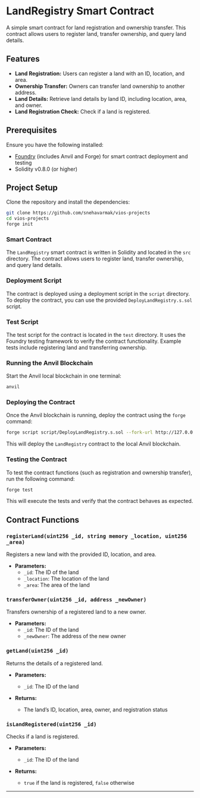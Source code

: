# LandRegistry Smart Contract

A simple smart contract for land registration and ownership transfer. This contract allows users to register land, transfer ownership, and query land details.

## Features

- **Land Registration:** Users can register a land with an ID, location, and area.
- **Ownership Transfer:** Owners can transfer land ownership to another address.
- **Land Details:** Retrieve land details by land ID, including location, area, and owner.
- **Land Registration Check:** Check if a land is registered.

## Prerequisites

Ensure you have the following installed:

- [Foundry](https://github.com/foundry-rs/foundry) (includes Anvil and Forge) for smart contract deployment and testing
- Solidity v0.8.0 (or higher)

## Project Setup

Clone the repository and install the dependencies:

```bash
git clone https://github.com/snehavarmak/vios-projects
cd vios-projects
forge init
```

### Smart Contract

The `LandRegistry` smart contract is written in Solidity and located in the `src` directory. The contract allows users to register land, transfer ownership, and query land details.

### Deployment Script

The contract is deployed using a deployment script in the `script` directory. To deploy the contract, you can use the provided `DeployLandRegistry.s.sol` script.

### Test Script

The test script for the contract is located in the `test` directory. It uses the Foundry testing framework to verify the contract functionality. Example tests include registering land and transferring ownership.

### Running the Anvil Blockchain

Start the Anvil local blockchain in one terminal:

```bash
anvil
```

### Deploying the Contract

Once the Anvil blockchain is running, deploy the contract using the `forge` command:

```bash
forge script script/DeployLandRegistry.s.sol --fork-url http://127.0.0.1:8545 --broadcast
```

This will deploy the `LandRegistry` contract to the local Anvil blockchain.

### Testing the Contract

To test the contract functions (such as registration and ownership transfer), run the following command:

```bash
forge test
```

This will execute the tests and verify that the contract behaves as expected.

## Contract Functions

### `registerLand(uint256 _id, string memory _location, uint256 _area)`

Registers a new land with the provided ID, location, and area.

- **Parameters:**
  - `_id`: The ID of the land
  - `_location`: The location of the land
  - `_area`: The area of the land

### `transferOwner(uint256 _id, address _newOwner)`

Transfers ownership of a registered land to a new owner.

- **Parameters:**
  - `_id`: The ID of the land
  - `_newOwner`: The address of the new owner

### `getLand(uint256 _id)`

Returns the details of a registered land.

- **Parameters:**
  - `_id`: The ID of the land

- **Returns:**
  - The land’s ID, location, area, owner, and registration status

### `isLandRegistered(uint256 _id)`

Checks if a land is registered.

- **Parameters:**
  - `_id`: The ID of the land

- **Returns:**
  - `true` if the land is registered, `false` otherwise

---
